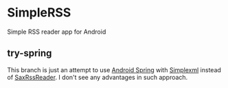 # SimpleRSS
Simple RSS reader app for Android
## try-spring
This branch is just an attempt to use [Android Spring](http://projects.spring.io/spring-android/) with [Simplexml](http://simple.sourceforge.net/) instead of [SaxRssReader](https://github.com/matshofman/Android-RSS-Reader-Library). I don't see any advantages in such approach.
